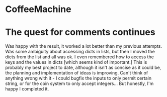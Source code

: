 # CoffeeMachine
# The quest for comments continues

Was happy with the result, it worked a lot better than my previous attempts. Was some ambiguity about accessing dicts in lists, but then I moved the dicts from the list and
all was ok. I even remembered how to access the keys and the values in dicts [which seems kind of important.] This is probably my best project to date, although it isn't as concise
as it could be, the planning and implementation of ideas is improving. Can't think of anything wrong with it - I could bugfix the inputs to only permit certain string, or for the
coin system to only accept integers... But honestly, I'm happy I completed it.
